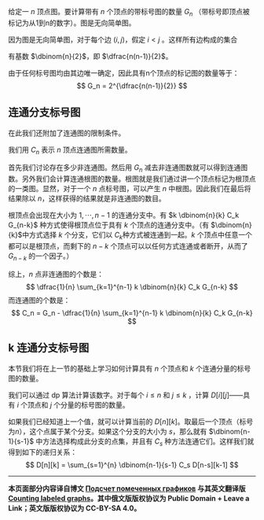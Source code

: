 给定一 $n$ 顶点图。要计算带有 $n$ 个顶点的带标号图的数量 $G_n$ （带标号即顶点被标记为从1到n的数字）。图是无向简单图。

因为图是无向简单图，对于每个边 $(i,j)$，假定 $i<j$ 。这样所有边构成的集合

有基数 $\dbinom{n}{2}$，即 $\dfrac{n(n-1)}{2}$。

由于任何标号图均由其边唯一确定，因此具有n个顶点的标记图的数量等于：
$$
G_n = 2^{\dfrac{n(n-1)}{2}}
$$

## 连通分支标号图

在此我们还附加了连通图的限制条件。

我们用 $C_n$ 表示 $n$ 顶点连通图所需数量。

首先我们讨论存在多少非连通图。然后用 $G_n$ 减去非连通图数就可以得到连通图数。另外我们会计算连通根图的数量。根图就是我们通过讲一个顶点标记为根顶点的一类图。显然，对于一个 $n$ 点标号图，可以产生 $n$ 中根图。因此我们在最后将结果除以 $n$，这样获得的结果就是非连通图的数目。

根顶点会出现在大小为 $1,\cdots,n-1$  的连通分支中。有 $k \dbinom{n}{k} C_k G_{n-k}$ 种方式使得根顶点位于具有 $k$ 个顶点的连通分支中。（有 $\dbinom{n}{k}$中方式选择 $k$ 个分支，它们以 $C_k$种方式被连通到一起。$k$ 个顶点中任意一个都可以是根顶点，而剩下的 $n-k$ 个顶点可以以任何方式连通或者断开，从而了 $G_{n-k}$ 的一个因子。）

综上，$n$ 点非连通图的个数是：
$$
\dfrac{1}{n} \sum_{k=1}^{n-1} k  \dbinom{n}{k} C_k G_{n-k}
$$
而连通图的个数是：
$$
C_n = G_n - \dfrac{1}{n} \sum_{k=1}^{n-1} k \dbinom{n}{k} C_k G_{n-k}
$$

## k 连通分支标号图

本节我们将在上一节的基础上学习如何计算具有 $n$ 个顶点和 $k$ 个连通分量的标号图的数量。

我们可以通过 dp 算法计算该数字。对于每个 $i\le n$ 和 $j\le k$ ，计算 $D[i][j]$——具有 $i$ 个顶点和 $j$ 个分量的标号图的数量。

如果我们已经知道上一个值，就可以计算当前的 $D[n][k]$。取最后一个顶点（标号为$n$），这个点属于某个分支。如果这个分支的大小为 $s$，那么就有 $\dbinom{n-1}{s-1}$ 中方法选择构成此分支的点集，并且有 $C_s$ 种方法连通它们。这样我们就得到如下的递归关系：
$$
D[n][k] = \sum_{s=1}^{n} \dbinom{n-1}{s-1} C_s D[n-s][k-1]
$$


*****

 **本页面部分内容译自博文 [Подсчет помеченных графиков](https://github.com/e-maxx-eng/e-maxx-eng/blob/358bdfb972df51644e6365e25e36e2e7dcacc633/src/combinatorics/counting_labeled_graphs.md) 与其英文翻译版[Counting labeled graphs](https://cp-algorithms.com/combinatorics/counting_labeled_graphs.html)。其中俄文版版权协议为 Public Domain + Leave a Link；英文版版权协议为 CC-BY-SA 4.0。**



